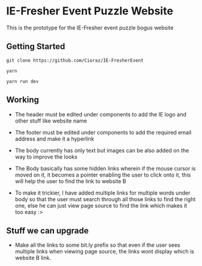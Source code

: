 # IE-Fresher Event Puzzle Website

This is the prototype for the IE-Fresher event puzzle bogus website

## Getting Started
```
git clone https://github.com/Cioraz/IE-FresherEvent
```
```
yarn
```
```
yarn run dev
```

## Working
* The header must be edited under components to add the IE logo and other stuff like website name
* The footer must be edited under components to add the required email address and make it a hyperlink
* The body currently has only text but images can be also added on the way to improve the looks

* The Body basically has some hidden links wherein if the mouse cursor is moved on it, it becomes a pointer enabling the user to click onto it, this will help the user to find the link to website B
* To make it trickier, I have added multiple links for multiple words under body so that the user must search through all those links to find the right one, else he can just view page source to find the link which makes it too easy :>


## Stuff we can upgrade
* Make all the links to some bit.ly prefix so that even if the user sees multiple links when viewing page source, the links wont display which is website B link.

